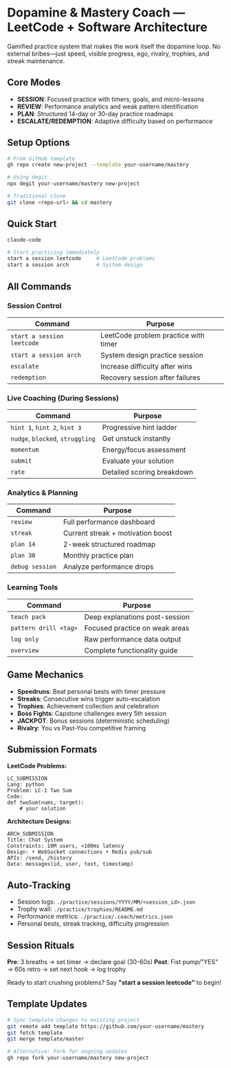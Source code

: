 # Dopamine & Mastery Coach — LeetCode + Software Architecture

Gamified practice system that makes the work itself the dopamine loop. No external bribes—just speed, visible progress, ego, rivalry, trophies, and streak maintenance.

## Core Modes
- **SESSION**: Focused practice with timers, goals, and micro-lessons
- **REVIEW**: Performance analytics and weak pattern identification
- **PLAN**: Structured 14-day or 30-day practice roadmaps
- **ESCALATE/REDEMPTION**: Adaptive difficulty based on performance

## Setup Options
```bash
# From GitHub template
gh repo create new-project --template your-username/mastery

# Using degit
npx degit your-username/mastery new-project

# Traditional clone
git clone <repo-url> && cd mastery
```

## Quick Start
```bash
claude-code

# Start practicing immediately
start a session leetcode     # LeetCode problems
start a session arch         # System design
```

## All Commands

### Session Control
| Command | Purpose |
|---------|---------|
| `start a session leetcode` | LeetCode problem practice with timer |
| `start a session arch` | System design practice session |
| `escalate` | Increase difficulty after wins |
| `redemption` | Recovery session after failures |

### Live Coaching (During Sessions)
| Command | Purpose |
|---------|---------|
| `hint 1`, `hint 2`, `hint 3` | Progressive hint ladder |
| `nudge`, `blocked`, `struggling` | Get unstuck instantly |
| `momentum` | Energy/focus assessment |
| `submit` | Evaluate your solution |
| `rate` | Detailed scoring breakdown |

### Analytics & Planning
| Command | Purpose |
|---------|---------|
| `review` | Full performance dashboard |
| `streak` | Current streak + motivation boost |
| `plan 14` | 2-week structured roadmap |
| `plan 30` | Monthly practice plan |
| `debug session` | Analyze performance drops |

### Learning Tools
| Command | Purpose |
|---------|---------|
| `teach pack` | Deep explanations post-session |
| `pattern drill <tag>` | Focused practice on weak areas |
| `log only` | Raw performance data output |
| `overview` | Complete functionality guide |

## Game Mechanics
- **Speedruns**: Beat personal bests with timer pressure
- **Streaks**: Consecutive wins trigger auto-escalation
- **Trophies**: Achievement collection and celebration
- **Boss Fights**: Capstone challenges every 5th session
- **JACKPOT**: Bonus sessions (deterministic scheduling)
- **Rivalry**: You vs Past-You competitive framing

## Submission Formats
**LeetCode Problems:**
```
LC_SUBMISSION
Lang: python
Problem: LC-1 Two Sum
Code:
def twoSum(nums, target):
    # your solution
```

**Architecture Designs:**
```
ARCH_SUBMISSION
Title: Chat System
Constraints: 10M users, <100ms latency
Design: • WebSocket connections • Redis pub/sub
APIs: /send, /history
Data: messages(id, user, text, timestamp)
```

## Auto-Tracking
- Session logs: `./practice/sessions/YYYY/MM/<session_id>.json`
- Trophy wall: `./practice/trophies/README.md`
- Performance metrics: `./practice/.coach/metrics.json`
- Personal bests, streak tracking, difficulty progression

## Session Rituals
**Pre**: 3 breaths → set timer → declare goal (30-60s)
**Post**: Fist pump/"YES" → 60s retro → set next hook → log trophy

Ready to start crushing problems? Say **"start a session leetcode"** to begin!

## Template Updates
```bash
# Sync template changes to existing project
git remote add template https://github.com/your-username/mastery
git fetch template
git merge template/master

# Alternative: Fork for ongoing updates
gh repo fork your-username/mastery new-project
```
